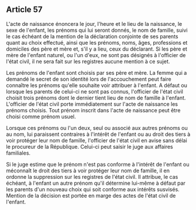 Article 57
----
L'acte de naissance énoncera le jour, l'heure et le lieu de la naissance, le
sexe de l'enfant, les prénoms qui lui seront donnés, le nom de famille, suivi le
cas échéant de la mention de la déclaration conjointe de ses parents quant au
choix effectué, ainsi que les prénoms, noms, âges, professions et domiciles des
père et mère et, s'il y a lieu, ceux du déclarant. Si les père et mère de
l'enfant naturel, ou l'un d'eux, ne sont pas désignés à l'officier de l'état
civil, il ne sera fait sur les registres aucune mention à ce sujet.

Les prénoms de l'enfant sont choisis par ses père et mère. La femme qui a
demandé le secret de son identité lors de l'accouchement peut faire connaître
les prénoms qu'elle souhaite voir attribuer à l'enfant. A défaut ou lorsque les
parents de celui-ci ne sont pas connus, l'officier de l'état civil choisit trois
prénoms dont le dernier tient lieu de nom de famille à l'enfant. L'officier de
l'état civil porte immédiatement sur l'acte de naissance les prénoms choisis.
Tout prénom inscrit dans l'acte de naissance peut être choisi comme prénom
usuel.

Lorsque ces prénoms ou l'un deux, seul ou associé aux autres prénoms ou au nom,
lui paraissent contraires à l'intérêt de l'enfant ou au droit des tiers à voir
protéger leur nom de famille, l'officier de l'état civil en avise sans délai le
procureur de la République. Celui-ci peut saisir le juge aux affaires
familiales.

Si le juge estime que le prénom n'est pas conforme à l'intérêt de l'enfant ou
méconnaît le droit des tiers à voir protéger leur nom de famille, il en ordonne
la suppression sur les registres de l'état civil. Il attribue, le cas échéant, à
l'enfant un autre prénom qu'il détermine lui-même à défaut par les parents d'un
nouveau choix qui soit conforme aux intérêts susvisés. Mention de la décision
est portée en marge des actes de l'état civil de l'enfant.

